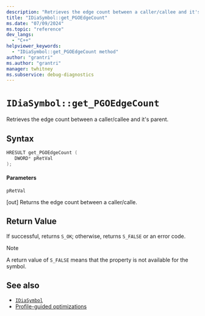 ```yaml
---
description: "Retrieves the edge count between a caller/callee and it's parent."
title: "IDiaSymbol::get_PGOEdgeCount"
ms.date: "07/09/2024"
ms.topic: "reference"
dev_langs:
  - "C++"
helpviewer_keywords:
  - "IDiaSymbol::get_PGOEdgeCount method"
author: "grantri"
ms.author: "grantri"
manager: twhitney
ms.subservice: debug-diagnostics
---
```

# `IDiaSymbol::get_PGOEdgeCount`

Retrieves the edge count between a caller/callee and it's parent.

## Syntax

```C++
HRESULT get_PGOEdgeCount ( 
   DWORD* pRetVal
);
```

#### Parameters

 `pRetVal`

[out] Returns the edge count between a caller/calle.

## Return Value

 If successful, returns `S_OK`; otherwise, returns `S_FALSE` or an error code.

> [!NOTE]
> A return value of `S_FALSE` means that the property is not available for the symbol.

## See also

- [`IDiaSymbol`](../../debugger/debug-interface-access/idiasymbol.md)
- [Profile-guided optimizations](/cpp/build/profile-guided-optimizations)
